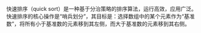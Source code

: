 快速排序（quick sort）是一种基于分治策略的排序算法，运行高效，应用广泛。
快速排序的核心操作是“哨兵划分”，其目标是：选择数组中的某个元素作为“基准数”，将所有小于基准数的元素移到其左侧，而大于基准数的元素移到其右侧。
